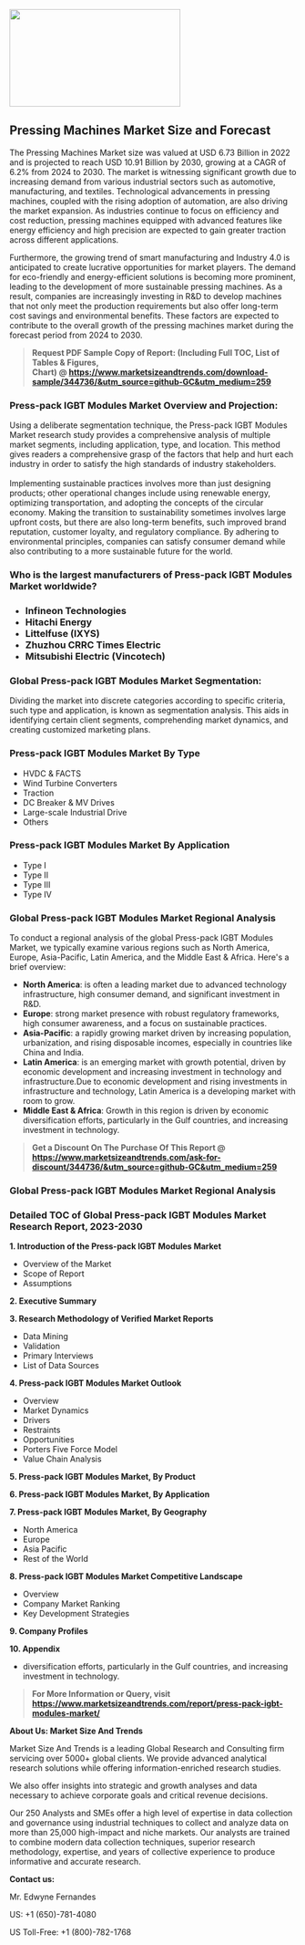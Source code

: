 <p><img class="alignnone size-medium wp-image-20088" src="https://ffe5etoiles.com/wp-content/uploads/2024/12/MST1-300x171.png" alt="" width="300" height="171" /></p><h2>Pressing Machines Market Size and Forecast</h2><p>The Pressing Machines Market size was valued at USD 6.73 Billion in 2022 and is projected to reach USD 10.91 Billion by 2030, growing at a CAGR of 6.2% from 2024 to 2030. The market is witnessing significant growth due to increasing demand from various industrial sectors such as automotive, manufacturing, and textiles. Technological advancements in pressing machines, coupled with the rising adoption of automation, are also driving the market expansion. As industries continue to focus on efficiency and cost reduction, pressing machines equipped with advanced features like energy efficiency and high precision are expected to gain greater traction across different applications.</p><p>Furthermore, the growing trend of smart manufacturing and Industry 4.0 is anticipated to create lucrative opportunities for market players. The demand for eco-friendly and energy-efficient solutions is becoming more prominent, leading to the development of more sustainable pressing machines. As a result, companies are increasingly investing in R&D to develop machines that not only meet the production requirements but also offer long-term cost savings and environmental benefits. These factors are expected to contribute to the overall growth of the pressing machines market during the forecast period from 2024 to 2030.</p></p><blockquote id="" class=""><strong>Request PDF Sample Copy of Report: (Including Full TOC, List of Tables &amp; Figures, Chart)&nbsp;@&nbsp;<strong><a href="https://www.marketsizeandtrends.com/download-sample/344736/&utm_source=github-GC&utm_medium=259" target="_blank">https://www.marketsizeandtrends.com/download-sample/344736/&utm_source=github-GC&utm_medium=259</a></strong></strong></blockquote><h3 id="" class="">Press-pack IGBT Modules Market&nbsp;Overview and Projection:</h3><p id="" class="">Using a deliberate segmentation technique, the Press-pack IGBT Modules Market research study provides a comprehensive analysis of multiple market segments, including application, type, and location. This method gives readers a comprehensive grasp of the factors that help and hurt each industry in order to satisfy the high standards of industry stakeholders. <br /> <br />Implementing sustainable practices involves more than just designing products; other operational changes include using renewable energy, optimizing transportation, and adopting the concepts of the circular economy. Making the transition to sustainability sometimes involves large upfront costs, but there are also long-term benefits, such improved brand reputation, customer loyalty, and regulatory compliance. By adhering to environmental principles, companies can satisfy consumer demand while also contributing to a more sustainable future for the world.</p><h3 id="" class="">Who is the largest manufacturers of&nbsp;Press-pack IGBT Modules Market worldwide?</h3><h3 class=""><p><ul><li>Infineon Technologies </li><li> Hitachi Energy </li><li> Littelfuse (IXYS) </li><li> Zhuzhou CRRC Times Electric </li><li> Mitsubishi Electric (Vincotech)</li></ul></p></h3><h3 id="" class="">Global&nbsp;Press-pack IGBT Modules Market Segmentation:</h3><p id="" class="">Dividing the market into discrete categories according to specific criteria, such type and application, is known as segmentation analysis. This aids in identifying certain client segments, comprehending market dynamics, and creating customized marketing plans.</p><h3 id="" class="">Press-pack IGBT Modules Market&nbsp;By Type</h3><p><p><ul><li>HVDC & FACTS</li><li> Wind Turbine Converters</li><li> Traction</li><li> DC Breaker & MV Drives</li><li> Large-scale Industrial Drive</li><li> Others</p></li></ul></p></p><h3 id="" class="">Press-pack IGBT Modules Market&nbsp;By Application</h3><p class=""><p><ul><li>Type I</li><li> Type II</li><li> Type III</li><li> Type IV</li></ul></p></p><h3 id="" class="">Global Press-pack IGBT Modules Market Regional Analysis</h3><p id="" class="">To conduct a regional analysis of the global Press-pack IGBT Modules Market, we typically examine various regions such as North America, Europe, Asia-Pacific, Latin America, and the Middle East &amp; Africa. Here's a brief overview:</p><ul><li><strong>North America</strong>: is often a leading market due to advanced technology infrastructure, high consumer demand, and significant investment in R&amp;D.</li><li><strong>Europe</strong>: strong market presence with robust regulatory frameworks, high consumer awareness, and a focus on sustainable practices.</li><li><strong>Asia-Pacific</strong>: a rapidly growing market driven by increasing population, urbanization, and rising disposable incomes, especially in countries like China and India.</li><li><strong>Latin America</strong>: is an emerging market with growth potential, driven by economic development and increasing investment in technology and infrastructure.Due to economic development and rising investments in infrastructure and technology, Latin America is a developing market with room to grow.</li><li><strong>Middle East &amp; Africa</strong>: Growth in this region is driven by economic diversification efforts, particularly in the Gulf countries, and increasing investment in technology.</li></ul><blockquote id="" class=""><strong>Get a Discount On The Purchase Of This Report @ <strong><a href="https://www.marketsizeandtrends.com/ask-for-discount/344736/&utm_source=github-GC&utm_medium=259" target="_blank">https://www.marketsizeandtrends.com/ask-for-discount/344736/&utm_source=github-GC&utm_medium=259</a></strong></strong></blockquote><h3 id="" class="">Global Press-pack IGBT Modules Market Regional Analysis</h3><h3 id="" class="">Detailed TOC of Global Press-pack IGBT Modules Market Research Report, 2023-2030</h3><p id="" class=""><strong>1. Introduction of the Press-pack IGBT Modules Market</strong></p><ul><li>Overview of the Market</li><li>Scope of Report</li><li>Assumptions</li></ul><p id="" class=""><strong>2. Executive Summary</strong></p><p id="" class=""><strong>3. Research Methodology of Verified Market Reports</strong></p><ul><li>Data Mining</li><li>Validation</li><li>Primary Interviews</li><li>List of Data Sources</li></ul><p id="" class=""><strong>4. Press-pack IGBT Modules Market Outlook</strong></p><ul><li>Overview</li><li>Market Dynamics</li><li>Drivers</li><li>Restraints</li><li>Opportunities</li><li>Porters Five Force Model</li><li>Value Chain Analysis</li></ul><p id="" class=""><strong>5. Press-pack IGBT Modules Market, By Product</strong></p><p id="" class=""><strong>6. Press-pack IGBT Modules Market, By Application</strong></p><p id="" class=""><strong>7. Press-pack IGBT Modules Market, By Geography</strong></p><ul><li>North America</li><li>Europe</li><li>Asia Pacific</li><li>Rest of the World</li></ul><p id="" class=""><strong>8. Press-pack IGBT Modules Market Competitive Landscape</strong></p><ul><li>Overview</li><li>Company Market Ranking</li><li>Key Development Strategies</li></ul><p id="" class=""><strong>9. Company Profiles</strong></p><p id="" class=""><strong>10. Appendix</strong></p><ul><li>diversification efforts, particularly in the Gulf countries, and increasing investment in technology.</li></ul><blockquote id="" class=""><strong>For More Information or Query, visit <strong><strong><a href="https://www.marketsizeandtrends.com/report/press-pack-igbt-modules-market/" target="_blank">https://www.marketsizeandtrends.com/report/press-pack-igbt-modules-market/</a></strong></strong></strong></blockquote><p id="" class=""><strong>About Us: Market Size And Trends</strong></p><p id="" class="">Market Size And Trends is a leading Global Research and Consulting firm servicing over 5000+ global clients. We provide advanced analytical research solutions while offering information-enriched research studies.</p><p id="" class="">We also offer insights into strategic and growth analyses and data necessary to achieve corporate goals and critical revenue decisions.</p><p id="" class="">Our 250 Analysts and SMEs offer a high level of expertise in data collection and governance using industrial techniques to collect and analyze data on more than 25,000 high-impact and niche markets. Our analysts are trained to combine modern data collection techniques, superior research methodology, expertise, and years of collective experience to produce informative and accurate research.</p><p id="" class=""><strong>Contact us:</strong></p><p id="" class="">Mr. Edwyne Fernandes</p><p id="" class="">US: +1 (650)-781-4080</p><p id="" class="">US Toll-Free: +1 (800)-782-1768</p>
